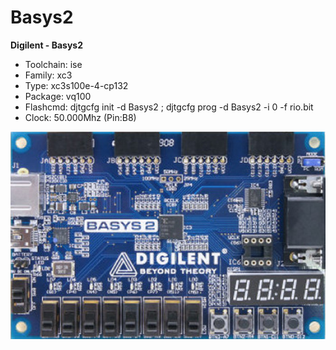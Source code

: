 # Basys2
**Digilent - Basys2**

* Toolchain: ise
* Family: xc3
* Type: xc3s100e-4-cp132
* Package: vq100
* Flashcmd: djtgcfg init -d Basys2 ; djtgcfg prog -d Basys2 -i 0 -f rio.bit
* Clock: 50.000Mhz (Pin:B8)

![board.png](board.png)

